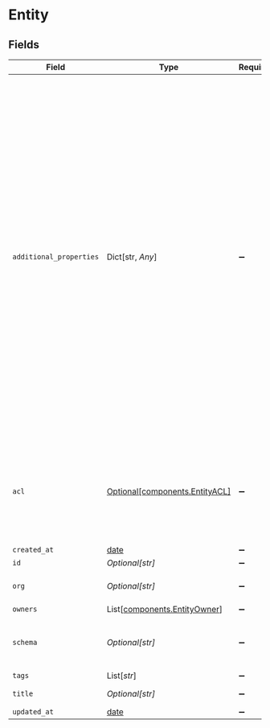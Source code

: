 # Entity


## Fields

| Field                                                                                                                                                                                                                                                                                                                                                            | Type                                                                                                                                                                                                                                                                                                                                                             | Required                                                                                                                                                                                                                                                                                                                                                         | Description                                                                                                                                                                                                                                                                                                                                                      | Example                                                                                                                                                                                                                                                                                                                                                          |
| ---------------------------------------------------------------------------------------------------------------------------------------------------------------------------------------------------------------------------------------------------------------------------------------------------------------------------------------------------------------- | ---------------------------------------------------------------------------------------------------------------------------------------------------------------------------------------------------------------------------------------------------------------------------------------------------------------------------------------------------------------- | ---------------------------------------------------------------------------------------------------------------------------------------------------------------------------------------------------------------------------------------------------------------------------------------------------------------------------------------------------------------- | ---------------------------------------------------------------------------------------------------------------------------------------------------------------------------------------------------------------------------------------------------------------------------------------------------------------------------------------------------------------- | ---------------------------------------------------------------------------------------------------------------------------------------------------------------------------------------------------------------------------------------------------------------------------------------------------------------------------------------------------------------- |
| `additional_properties`                                                                                                                                                                                                                                                                                                                                          | Dict[str, *Any*]                                                                                                                                                                                                                                                                                                                                                 | :heavy_minus_sign:                                                                                                                                                                                                                                                                                                                                               | N/A                                                                                                                                                                                                                                                                                                                                                              | {<br/>"_id": "3fa85f64-5717-4562-b3fc-2c963f66afa6",<br/>"_org": "123",<br/>"_owners": [<br/>{<br/>"org_id": "123",<br/>"user_id": "123"<br/>}<br/>],<br/>"_schema": "contact",<br/>"_tags": [<br/>"example",<br/>"mock"<br/>],<br/>"_created_at": "2021-02-09T12:41:43.662Z",<br/>"_updated_at": "2021-02-09T12:41:43.662Z",<br/>"_acl": {<br/>"view": [<br/>"org:456",<br/>"org:789"<br/>],<br/>"edit": [<br/>"org:456"<br/>],<br/>"delete": [<br/>"org:456"<br/>]<br/>}<br/>} |
| `acl`                                                                                                                                                                                                                                                                                                                                                            | [Optional[components.EntityACL]](../../models/components/entityacl.md)                                                                                                                                                                                                                                                                                           | :heavy_minus_sign:                                                                                                                                                                                                                                                                                                                                               | Access control list (ACL) for an entity. Defines sharing access to external orgs or users.                                                                                                                                                                                                                                                                       |                                                                                                                                                                                                                                                                                                                                                                  |
| `created_at`                                                                                                                                                                                                                                                                                                                                                     | [date](https://docs.python.org/3/library/datetime.html#date-objects)                                                                                                                                                                                                                                                                                             | :heavy_minus_sign:                                                                                                                                                                                                                                                                                                                                               | N/A                                                                                                                                                                                                                                                                                                                                                              |                                                                                                                                                                                                                                                                                                                                                                  |
| `id`                                                                                                                                                                                                                                                                                                                                                             | *Optional[str]*                                                                                                                                                                                                                                                                                                                                                  | :heavy_minus_sign:                                                                                                                                                                                                                                                                                                                                               | N/A                                                                                                                                                                                                                                                                                                                                                              |                                                                                                                                                                                                                                                                                                                                                                  |
| `org`                                                                                                                                                                                                                                                                                                                                                            | *Optional[str]*                                                                                                                                                                                                                                                                                                                                                  | :heavy_minus_sign:                                                                                                                                                                                                                                                                                                                                               | Organization Id the entity belongs to                                                                                                                                                                                                                                                                                                                            |                                                                                                                                                                                                                                                                                                                                                                  |
| `owners`                                                                                                                                                                                                                                                                                                                                                         | List[[components.EntityOwner](../../models/components/entityowner.md)]                                                                                                                                                                                                                                                                                           | :heavy_minus_sign:                                                                                                                                                                                                                                                                                                                                               | N/A                                                                                                                                                                                                                                                                                                                                                              |                                                                                                                                                                                                                                                                                                                                                                  |
| `schema`                                                                                                                                                                                                                                                                                                                                                         | *Optional[str]*                                                                                                                                                                                                                                                                                                                                                  | :heavy_minus_sign:                                                                                                                                                                                                                                                                                                                                               | URL-friendly identifier for the entity schema                                                                                                                                                                                                                                                                                                                    | contact                                                                                                                                                                                                                                                                                                                                                          |
| `tags`                                                                                                                                                                                                                                                                                                                                                           | List[*str*]                                                                                                                                                                                                                                                                                                                                                      | :heavy_minus_sign:                                                                                                                                                                                                                                                                                                                                               | N/A                                                                                                                                                                                                                                                                                                                                                              |                                                                                                                                                                                                                                                                                                                                                                  |
| `title`                                                                                                                                                                                                                                                                                                                                                          | *Optional[str]*                                                                                                                                                                                                                                                                                                                                                  | :heavy_minus_sign:                                                                                                                                                                                                                                                                                                                                               | Title of entity                                                                                                                                                                                                                                                                                                                                                  |                                                                                                                                                                                                                                                                                                                                                                  |
| `updated_at`                                                                                                                                                                                                                                                                                                                                                     | [date](https://docs.python.org/3/library/datetime.html#date-objects)                                                                                                                                                                                                                                                                                             | :heavy_minus_sign:                                                                                                                                                                                                                                                                                                                                               | N/A                                                                                                                                                                                                                                                                                                                                                              |                                                                                                                                                                                                                                                                                                                                                                  |